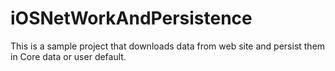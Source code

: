 # iOSNetWorkAndPersistence

This is a sample project that downloads data from web site and persist them in Core data or user default.
